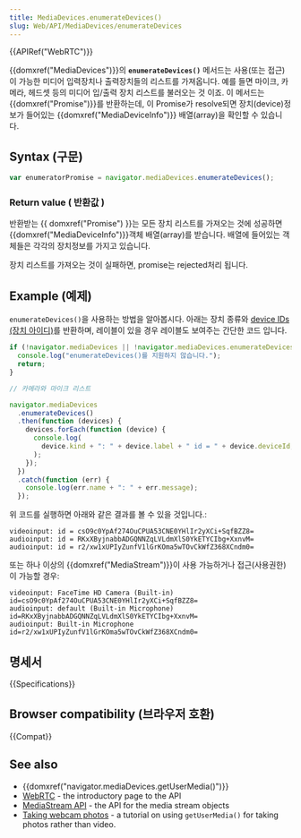 ```yaml
---
title: MediaDevices.enumerateDevices()
slug: Web/API/MediaDevices/enumerateDevices
---
```


{{APIRef("WebRTC")}}

{{domxref("MediaDevices")}}의 **`enumerateDevices()`** 메서드는 사용(또는 접근)이 가능한 미디어 입력장치나 출력장치들의 리스트를 가져옵니다. 예를 들면 마이크, 카메라, 헤드셋 등의 미디어 입/출력 장치 리스트를 불러오는 것 이죠. 이 메서드는 {{domxref("Promise")}}를 반환하는데, 이 Promise가 resolve되면 장치(device)정보가 들어있는 {{domxref("MediaDeviceInfo")}} 배열(array)을 확인할 수 있습니다.

## Syntax (구문)

```js
var enumeratorPromise = navigator.mediaDevices.enumerateDevices();
```

### Return value ( 반환값 )

반환받는 {{ domxref("Promise") }}는 모든 장치 리스트를 가져오는 것에 성공하면 {{domxref("MediaDeviceInfo")}}객체 배열(array)를 받습니다. 배열에 들어있는 객체들은 각각의 장치정보를 가지고 있습니다.

장치 리스트를 가져오는 것이 실패하면, promise는 rejected처리 됩니다.

## Example (예제)

`enumerateDevices()`을 사용하는 방법을 알아봅시다. 아래는 장치 종류와 [device IDs (장치 아이디)](/ko/docs/Web/API/MediaDeviceInfo/deviceId)를 반환하며, 레이블이 있을 경우 레이블도 보여주는 간단한 코드 입니다.

```js
if (!navigator.mediaDevices || !navigator.mediaDevices.enumerateDevices) {
  console.log("enumerateDevices()를 지원하지 않습니다.");
  return;
}

// 카메라와 마이크 리스트

navigator.mediaDevices
  .enumerateDevices()
  .then(function (devices) {
    devices.forEach(function (device) {
      console.log(
        device.kind + ": " + device.label + " id = " + device.deviceId,
      );
    });
  })
  .catch(function (err) {
    console.log(err.name + ": " + err.message);
  });
```

위 코드를 실행하면 아래와 같은 결과를 볼 수 있을 것입니다.:

```
videoinput: id = csO9c0YpAf274OuCPUA53CNE0YHlIr2yXCi+SqfBZZ8=
audioinput: id = RKxXByjnabbADGQNNZqLVLdmXlS0YkETYCIbg+XxnvM=
audioinput: id = r2/xw1xUPIyZunfV1lGrKOma5wTOvCkWfZ368XCndm0=
```

또는 하나 이상의 {{domxref("MediaStream")}}이 사용 가능하거나 접근(사용권한)이 가능할 경우:

```
videoinput: FaceTime HD Camera (Built-in) id=csO9c0YpAf274OuCPUA53CNE0YHlIr2yXCi+SqfBZZ8=
audioinput: default (Built-in Microphone) id=RKxXByjnabbADGQNNZqLVLdmXlS0YkETYCIbg+XxnvM=
audioinput: Built-in Microphone id=r2/xw1xUPIyZunfV1lGrKOma5wTOvCkWfZ368XCndm0=
```

## 명세서

{{Specifications}}

## Browser compatibility (브라우저 호환)

{{Compat}}

## See also

- {{domxref("navigator.mediaDevices.getUserMedia()")}}
- [WebRTC](/ko/docs/WebRTC) - the introductory page to the API
- [MediaStream API](/ko/docs/WebRTC/MediaStream_API) - the API for the media stream objects
- [Taking webcam photos](/ko/docs/WebRTC/taking_webcam_photos) - a tutorial on using `getUserMedia()` for taking photos rather than video.
